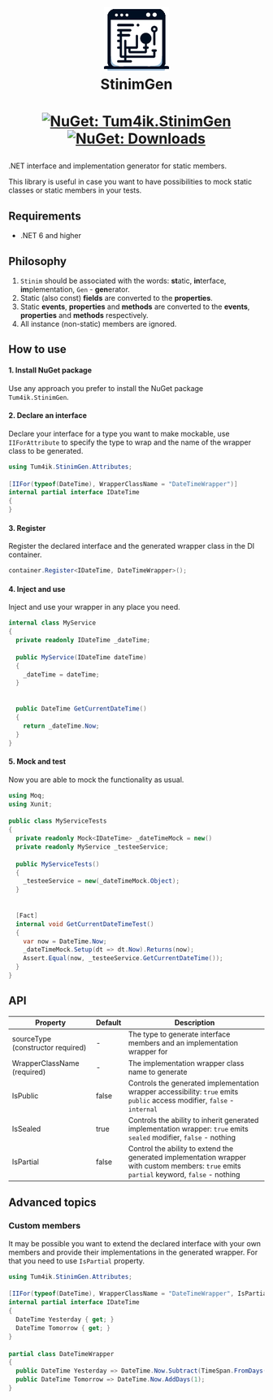 <h1 align="center">
  <img src="logo.png" alt="StinimGen" style="width:128px;" />
  <br/>
  StinimGen
</h1>
<h1 align="center">

  [![NuGet: Tum4ik.StinimGen](https://img.shields.io/nuget/v/Tum4ik.StinimGen)](https://www.nuget.org/packages/Tum4ik.StinimGen)
  [![NuGet: Downloads](https://img.shields.io/nuget/dt/Tum4ik.StinimGen)](https://www.nuget.org/stats/packages/Tum4ik.StinimGen?groupby=Version)
</h1>

.NET interface and implementation generator for static members.

This library is useful in case you want to have possibilities to mock static classes or static members in your tests.

## Requirements
* .NET 6 and higher

## Philosophy
1. `Stinim` should be associated with the words: **st**atic, **in**terface, **im**plementation, `Gen` - **gen**erator.
2. Static (also const) **fields** are converted to the **properties**.
3. Static **events**, **properties** and **methods** are converted to the **events**, **properties** and **methods** respectively.
4. All instance (non-static) members are ignored.

## How to use
#### 1. Install NuGet package
Use any approach you prefer to install the NuGet package `Tum4ik.StinimGen`.
#### 2. Declare an interface
Declare your interface for a type you want to make mockable, use `IIForAttribute` to specify the type to wrap
and the name of the wrapper class to be generated.
```csharp
using Tum4ik.StinimGen.Attributes;

[IIFor(typeof(DateTime), WrapperClassName = "DateTimeWrapper")]
internal partial interface IDateTime
{
}
```
#### 3. Register
Register the declared interface and the generated wrapper class in the DI container.
```csharp
container.Register<IDateTime, DateTimeWrapper>();
```
#### 4. Inject and use
Inject and use your wrapper in any place you need.
```csharp
internal class MyService
{
  private readonly IDateTime _dateTime;

  public MyService(IDateTime dateTime)
  {
    _dateTime = dateTime;
  }


  public DateTime GetCurrentDateTime()
  {
    return _dateTime.Now;
  }
}
```
#### 5. Mock and test
Now you are able to mock the functionality as usual.
```csharp
using Moq;
using Xunit;

public class MyServiceTests
{
  private readonly Mock<IDateTime> _dateTimeMock = new()
  private readonly MyService _testeeService;

  public MyServiceTests()
  {
    _testeeService = new(_dateTimeMock.Object);
  }


  [Fact]
  internal void GetCurrentDateTimeTest()
  {
    var now = DateTime.Now;
    _dateTimeMock.Setup(dt => dt.Now).Returns(now);
    Assert.Equal(now, _testeeService.GetCurrentDateTime());
  }
}
```

## API
| Property | Default | Description |
|-|-|-|
| sourceType (constructor required) | - | The type to generate interface members and an implementation wrapper for |
| WrapperClassName (required) | - | The implementation wrapper class name to generate |
| IsPublic | false | Controls the generated implementation wrapper accessibility: `true` emits `public` access modifier, `false` - `internal` |
| IsSealed | true | Controls the ability to inherit generated implementation wrapper: `true` emits `sealed` modifier, `false` - nothing |
| IsPartial | false | Control the ability to extend the generated implementation wrapper with custom members: `true` emits `partial` keyword, `false` - nothing |


## Advanced topics

### Custom members
It may be possible you want to extend the declared interface with your own members and provide their implementations
in the generated wrapper. For that you need to use `IsPartial` property.
```csharp
using Tum4ik.StinimGen.Attributes;

[IIFor(typeof(DateTime), WrapperClassName = "DateTimeWrapper", IsPartial = true)]
internal partial interface IDateTime
{
  DateTime Yesterday { get; }
  DateTime Tomorrow { get; }
}

partial class DateTimeWrapper
{
  public DateTime Yesterday => DateTime.Now.Subtract(TimeSpan.FromDays(1));
  public DateTime Tomorrow => DateTime.Now.AddDays(1);
}
```
